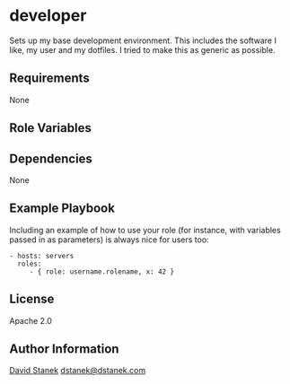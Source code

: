 developer
=========

Sets up my base development environment. This includes the software I like, my user and my dotfiles. I tried to make this as generic as possible.

Requirements
------------

None

Role Variables
--------------


Dependencies
------------

None

Example Playbook
----------------

Including an example of how to use your role (for instance, with variables passed in as parameters) is always nice for users too:

    - hosts: servers
      roles:
         - { role: username.rolename, x: 42 }

License
-------

Apache 2.0

Author Information
------------------

[David Stanek](http://traceback.org) <dstanek@dstanek.com>
